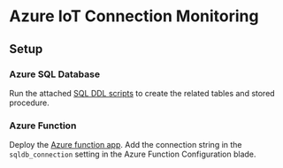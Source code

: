 # Azure IoT Connection Monitoring

## Setup

### Azure SQL Database

Run the attached [SQL DDL scripts](https://github.com/terrymandin/AzureIoTConnectionMonitoring/tree/main/sql) to create the related tables and stored procedure.

### Azure Function

Deploy the [Azure function app](https://github.com/terrymandin/AzureIoTConnectionMonitoring/blob/main/AzureIoTConnectionMonitoring.csproj).  Add the connection string in the ```sqldb_connection``` setting in the Azure Function Configuration blade.
